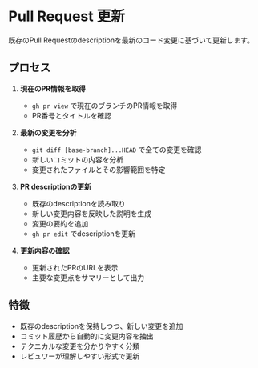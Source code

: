 # Pull Request 更新

既存のPull Requestのdescriptionを最新のコード変更に基づいて更新します。

## プロセス

1. **現在のPR情報を取得**
   - `gh pr view` で現在のブランチのPR情報を取得
   - PR番号とタイトルを確認

2. **最新の変更を分析**
   - `git diff [base-branch]...HEAD` で全ての変更を確認
   - 新しいコミットの内容を分析
   - 変更されたファイルとその影響範囲を特定

3. **PR descriptionの更新**
   - 既存のdescriptionを読み取り
   - 新しい変更内容を反映した説明を生成
   - 変更の要約を追加
   - `gh pr edit` でdescriptionを更新

4. **更新内容の確認**
   - 更新されたPRのURLを表示
   - 主要な変更点をサマリーとして出力

## 特徴

- 既存のdescriptionを保持しつつ、新しい変更を追加
- コミット履歴から自動的に変更内容を抽出
- テクニカルな変更を分かりやすく分類
- レビュワーが理解しやすい形式で更新